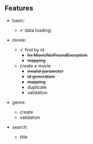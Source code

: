 Features
----------

- basic:
    - <span style="color:green">✔</span> data loading:
        
- movie:
    - <span style="color:green">✔</span> find by id
        - ~~fix MovieNotFoundException~~
        - ~~mapping~~
    - create a movie
        - ~~invalid parameter~~
        - ~~id generation~~
        - ~~mapping~~
        - duplicate
        - validation
- genre:
    - create
    - validation
- search:
    - title
